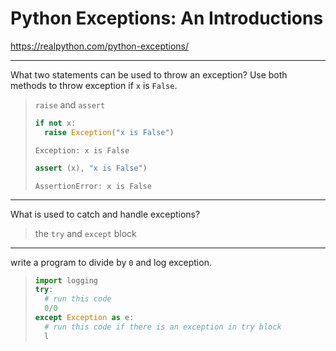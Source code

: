 # Python Exceptions: An Introductions

https://realpython.com/python-exceptions/

---

What two statements can be used to throw an exception?
Use both methods to throw exception if `x` is `False`.

> `raise` and `assert` 
> ```python
> if not x:
>   raise Exception("x is False")
> ```
> `Exception: x is False`
>
> ```python
> assert (x), "x is False")
> ```
> `AssertionError: x is False`

---

What is used to catch and handle exceptions?

> the `try` and `except` block

---

write a program to divide by `0` and log exception.

> ```python
> import logging
> try:
>   # run this code
>   0/0
> except Exception as e:
>   # run this code if there is an exception in try block
>   l
